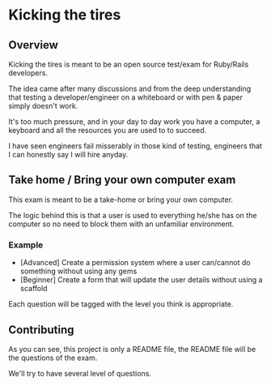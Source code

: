 # Kicking the tires

## Overview
Kicking the tires is meant to be an open source test/exam for Ruby/Rails developers.

The idea came after many discussions and from the deep understanding that testing a developer/engineer on a whiteboard or with pen & paper simply doesn't work.

It's too much pressure, and in your day to day work you have a computer, a keyboard and all the resources you are used to to succeed.

I have seen engineers fail misserably in those kind of testing, engineers that I can honestly say I will hire anyday.

## Take home / Bring your own computer exam
This exam is meant to be a take-home or bring your own computer.

The logic behind this is that a user is used to everything he/she has on the computer so no need to block them with an unfamiliar environment.

### Example
* [Advanced] Create a permission system where a user can/cannot do something without using any gems
* [Beginner] Create a form that will update the user details without using a scaffold

Each question will be tagged with the level you think is appropriate.

## Contributing
As you can see, this project is only a README file, the README file will be the questions of the exam.

We'll try to have several level of questions.

